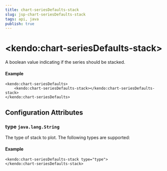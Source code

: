 ```yaml
---
title: chart-seriesDefaults-stack
slug: jsp-chart-seriesDefaults-stack
tags: api, java
publish: true
---
```


# \<kendo:chart-seriesDefaults-stack\>

A boolean value indicating if the series should be stacked.

#### Example
    <kendo:chart-seriesDefaults>
        <kendo:chart-seriesDefaults-stack></kendo:chart-seriesDefaults-stack>
    </kendo:chart-seriesDefaults>

## Configuration Attributes

### type `java.lang.String`

The type of stack to plot. The following types are supported:

#### Example
    <kendo:chart-seriesDefaults-stack type="type">
    </kendo:chart-seriesDefaults-stack>

